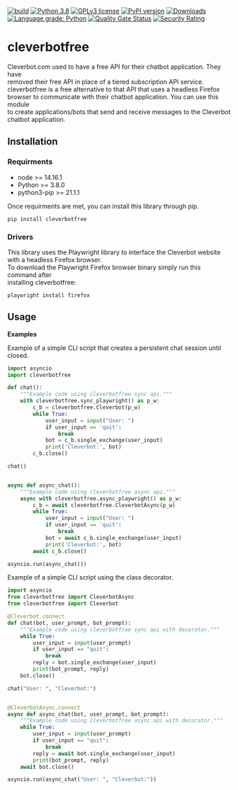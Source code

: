[![build](https://github.com/plasticuproject/cleverbotfree/actions/workflows/tests.yml/badge.svg)](https://github.com/plasticuproject/cleverbotfree/actions/workflows/tests.yml)
[![Python 3.8](https://img.shields.io/badge/python-3.8+-blue.svg)](https://www.python.org/downloads/release/python-380/)
[![GPLv3 license](https://img.shields.io/badge/License-GPLv3-blue.svg)](http://perso.crans.org/besson/LICENSE.html)
[![PyPI version](https://badge.fury.io/py/cleverbotfree.svg)](https://badge.fury.io/py/cleverbotfree)
[![Downloads](https://pepy.tech/badge/cleverbotfree)](https://pepy.tech/project/cleverbotfree)
[![Language grade: Python](https://img.shields.io/lgtm/grade/python/g/plasticuproject/cleverbotfree.svg?logo=lgtm&logoWidth=18)](https://lgtm.com/projects/g/plasticuproject/cleverbotfree/context:python)
[![Quality Gate Status](https://sonarcloud.io/api/project_badges/measure?project=plasticuproject_cleverbotfree&metric=alert_status)](https://sonarcloud.io/dashboard?id=plasticuproject_cleverbotfree)
[![Security Rating](https://sonarcloud.io/api/project_badges/measure?project=plasticuproject_cleverbotfree&metric=security_rating)](https://sonarcloud.io/dashboard?id=plasticuproject_cleverbotfree)
# cleverbotfree
Cleverbot.com used to have a free API for their chatbot application. They have <br />
removed their free API in place of a tiered subscription API service. <br />
cleverbotfree is a free alternative to that API that uses a headless Firefox <br />
browser to communicate with their chatbot application. You can use this module <br />
to create applications/bots that send and receive messages to the Cleverbot <br />
chatbot application. <br />


## Installation
### Requirments
- node >= 14.16.1
- Python >= 3.8.0
- python3-pip >= 21.1.1
 
Once requirments are met, you can install this library through pip. <br />
```
pip install cleverbotfree
```

### Drivers
This library uses the Playwright library to interface the Cleverbot website <br />
with a headless Firefox browser. <br />
To download the Playwright Firefox browser binary simply run this command after <br />
installing cleverbotfree: <br />
```
playwright install firefox
```

## Usage
<b>Examples</b>

Example of a simple CLI script that creates a persistent chat session until closed. <br />
```python
import asyncio
import cleverbotfree

def chat():
    """Example code using cleverbotfree sync api."""
    with cleverbotfree.sync_playwright() as p_w:
        c_b = cleverbotfree.Cleverbot(p_w)
        while True:
            user_input = input("User: ")
            if user_input == 'quit':
                break
            bot = c_b.single_exchange(user_input)
            print('Cleverbot:', bot)
        c_b.close()

chat()


async def async_chat():
    """Example code using cleverbotfree async api."""
    async with cleverbotfree.async_playwright() as p_w:
        c_b = await cleverbotfree.CleverbotAsync(p_w)
        while True:
            user_input = input("User: ")
            if user_input == 'quit':
                break
            bot = await c_b.single_exchange(user_input)
            print('Cleverbot:', bot)
        await c_b.close()

asyncio.run(async_chat())
```

Example of a simple CLI script using the class decorator. <br />
```python
import asyncio
from cleverbotfree import CleverbotAsync
from cleverbotfree import Cleverbot

@Cleverbot.connect
def chat(bot, user_prompt, bot_prompt):
    """Example code using cleverbotfree sync api with decorator."""
    while True:
        user_input = input(user_prompt)
        if user_input == "quit":
            break
        reply = bot.single_exchange(user_input)
        print(bot_prompt, reply)
    bot.close()

chat("User: ", "Cleverbot:")


@CleverbotAsync.connect
async def async_chat(bot, user_prompt, bot_prompt):
    """Example code using cleverbotfree async api with decorator."""
    while True:
        user_input = input(user_prompt)
        if user_input == "quit":
            break
        reply = await bot.single_exchange(user_input)
        print(bot_prompt, reply)
    await bot.close()

asyncio.run(async_chat("User: ", "Cleverbot:"))
```
